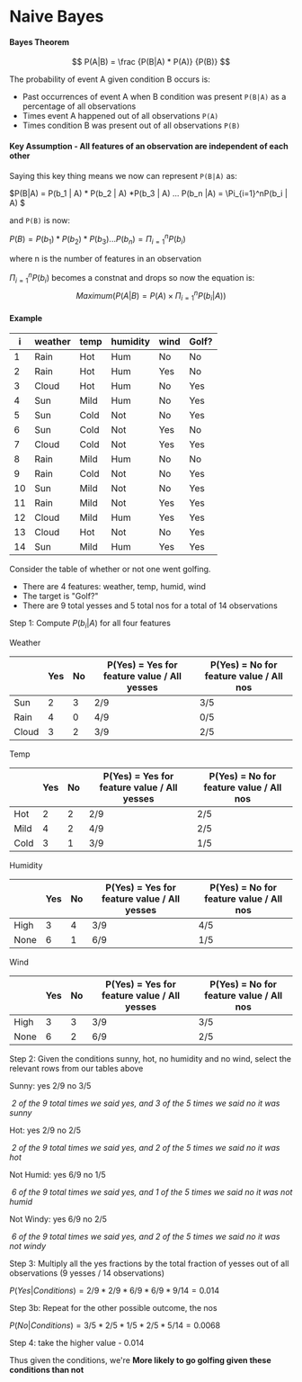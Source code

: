 # Naive Bayes

#### Bayes Theorem

$$
P(A|B) = \frac {P(B|A) * P(A)} {P(B)}
$$

The probability of event A given condition B occurs is:

* Past occurrences of event A when B condition was present `P(B|A)` as a percentage of all observations
* Times event A happened out of all observations `P(A)`
* Times condition B was present out of all observations `P(B)`

#### Key Assumption - All features of an observation are independent of each other

Saying this key thing means we now can represent `P(B|A)` as:

$P(B|A) = P(b_1 | A) * P(b_2 | A) *P(b_3 | A) ... P(b_n |A) = \Pi_{i=1}^nP(b_i | A) $

and `P(B)` is now:

$P(B) = P(b_1)*P(b_2)*P(b_3) ... P(b_n) = \Pi_{i=1}^n P(b_i)$

where n is the number of features in an observation

$\Pi_{i=1}^nP(b_i)$ becomes a constnat and drops so now the equation is:
$$
Maximum (P(A|B) = P(A) \times \Pi_{i=1}^nP(b_i | A))
$$

 #### Example

| i    | weather | temp | humidity | wind | Golf? |
| ---- | :------ | ---- | -------- | ---- | ----- |
| 1    | Rain    | Hot  | Hum      | No   | No    |
| 2    | Rain    | Hot  | Hum      | Yes  | No    |
| 3    | Cloud   | Hot  | Hum      | No   | Yes   |
| 4    | Sun     | Mild | Hum      | No   | Yes   |
| 5    | Sun     | Cold | Not      | No   | Yes   |
| 6    | Sun     | Cold | Not      | Yes  | No    |
| 7    | Cloud   | Cold | Not      | Yes  | Yes   |
| 8    | Rain    | Mild | Hum      | No   | No    |
| 9    | Rain    | Cold | Not      | No   | Yes   |
| 10   | Sun     | Mild | Not      | No   | Yes   |
| 11   | Rain    | Mild | Not      | Yes  | Yes   |
| 12   | Cloud   | Mild | Hum      | Yes  | Yes   |
| 13   | Cloud   | Hot  | Not      | No   | Yes   |
| 14   | Sun     | Mild | Hum      | Yes  | Yes   |

Consider the table of whether or not one went golfing. 

* There are 4 features: weather, temp, humid, wind
* The target is "Golf?"
* There are 9 total yesses and 5 total nos for a total of 14 observations

Step 1:  Compute $P(b_i | A)$ for all four features

Weather

|       | Yes  | No   | P(Yes) = Yes for feature value / All yesses | P(Yes) = No for feature value / All nos |
| ----- | ---- | ---- | ------------------------------------------- | --------------------------------------- |
| Sun   | 2    | 3    | 2/9                                         | 3/5                                     |
| Rain  | 4    | 0    | 4/9                                         | 0/5                                     |
| Cloud | 3    | 2    | 3/9                                         | 2/5                                     |

Temp

|      | Yes  | No   | P(Yes) = Yes for feature value / All yesses | P(Yes) = No for feature value / All nos |
| ---- | ---- | ---- | ------------------------------------------- | --------------------------------------- |
| Hot  | 2    | 2    | 2/9                                         | 2/5                                     |
| Mild | 4    | 2    | 4/9                                         | 2/5                                     |
| Cold | 3    | 1    | 3/9                                         | 1/5                                     |

Humidity

|      | Yes  | No   | P(Yes) = Yes for feature value / All yesses | P(Yes) = No for feature value / All nos |
| ---- | ---- | ---- | ------------------------------------------- | --------------------------------------- |
| High | 3    | 4    | 3/9                                         | 4/5                                     |
| None | 6    | 1    | 6/9                                         | 1/5                                     |

Wind

|      | Yes  | No   | P(Yes) = Yes for feature value / All yesses | P(Yes) = No for feature value / All nos |
| ---- | ---- | ---- | ------------------------------------------- | --------------------------------------- |
| High | 3    | 3    | 3/9                                         | 3/5                                     |
| None | 6    | 2    | 6/9                                         | 2/5                                     |

Step 2: Given the conditions sunny, hot, no humidity and no wind, select the relevant rows from our tables above

Sunny:  yes 2/9  no 3/5 

​	_2 of the 9 total times we said yes, and 3 of the 5 times we said no it was sunny_

Hot: yes 2/9  no 2/5

​	_2 of the 9 total times we said yes, and 2 of the 5 times we said no it was hot_

Not Humid: yes 6/9 no 1/5

​	_6 of the 9 total times we said yes, and 1 of the 5 times we said no it was not humid_

Not Windy: yes 6/9 no 2/5

​	_6 of the 9 total times we said yes, and 2 of the 5 times we said no it was not windy_

Step 3: Multiply all the yes fractions by the total fraction of yesses out of all observations (9 yesses / 14 observations)

$P(Yes | Conditions) = 2/9 * 2/9 * 6/9 * 6/9 * 9/14 = 0.014$

Step 3b: Repeat for the other possible outcome, the nos

$P(No | Conditions) = 3/5 * 2/5 * 1/5 * 2/5 * 5/14 = 0.0068$

Step 4: take the higher value - 0.014

Thus given the conditions, we're **More likely to go golfing given these conditions than not**



